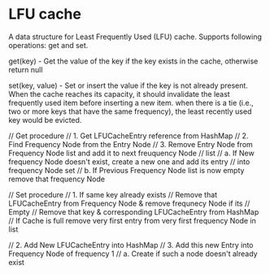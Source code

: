 # LFU cache


A data structure for Least Frequently Used (LFU) cache. Supports following operations: 
  get and set.

get(key) - Get the value of the key if the key exists in the cache, otherwise return null

set(key, value) - Set or insert the value if the key is not already present. 
When the cache reaches its capacity, it should invalidate the least frequently used item before inserting a new item. 
when there is a tie (i.e., two or more keys that have the same frequency), the least recently used key would be evicted.

// Get procedure
// 1. Get LFUCacheEntry reference from HashMap
// 2. Find Frequency Node from the Entry Node
// 3. Remove Entry Node from Frequency Node list and add it to next freuquency Node
//    list
//    a. If New frequency Node doesn't exist, create a new one and add its entry
//       into frequency Node set
//    b. If Previous Frequency Node list is now empty remove that frequency Node

// Set procedure
// 1. If same key already exists 
//    Remove that LFUCacheEntry from Frequency Node & remove frequnecy Node if its
//    Empty
//    Remove that key & corresponding LFUCacheEntry from HashMap
//    If Cache is full remove very first entry from very first frequency Node in list
   
// 2. Add New LFUCacheEntry into HashMap
// 3. Add this new Entry into Frequency Node of frequency 1
//    a. Create if such a node doesn't already exist
